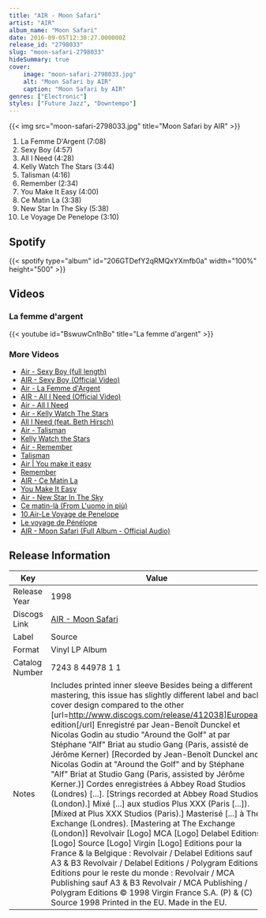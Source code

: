 ```yaml
---
title: "AIR - Moon Safari"
artist: "AIR"
album_name: "Moon Safari"
date: 2016-09-05T12:30:27.000000Z
release_id: "2798033"
slug: "moon-safari-2798033"
hideSummary: true
cover:
    image: "moon-safari-2798033.jpg"
    alt: "Moon Safari by AIR"
    caption: "Moon Safari by AIR"
genres: ["Electronic"]
styles: ["Future Jazz", "Downtempo"]
---
```


{{< img src="moon-safari-2798033.jpg" title="Moon Safari by AIR" >}}

<!-- section break -->

1. La Femme D'Argent (7:08)
2. Sexy Boy (4:57)
3. All I Need (4:28)
4. Kelly Watch The Stars (3:44)
5. Talisman (4:16)
6. Remember (2:34)
7. You Make It Easy (4:00)
8. Ce Matin La (3:38)
9. New Star In The Sky (5:38)
10. Le Voyage De Penelope (3:10)

<!-- section break -->


## Spotify
{{< spotify type="album" id="206GTDefY2qRMQxYXmfb0a" width="100%" height="500" >}}



## Videos
### La femme d'argent
{{< youtube id="BswuwCn1hBo" title="La femme d'argent" >}}<br>

### More Videos

- [Air - Sexy Boy  (full length)](https://www.youtube.com/watch?v=A_ulZiob5I0)
- [AIR - Sexy Boy (Official Video)](https://www.youtube.com/watch?v=wouKI_myXxk)
- [Air - La Femme d'Argent](https://www.youtube.com/watch?v=U4U19zwFENs)
- [AIR - All I Need (Official Video)](https://www.youtube.com/watch?v=kxWFyvTg6mc)
- [Air - All I Need](https://www.youtube.com/watch?v=mTHjFeXmnHs)
- [Air - Kelly Watch The Stars](https://www.youtube.com/watch?v=Rui0hzN-EFE)
- [All I Need (feat. Beth Hirsch)](https://www.youtube.com/watch?v=Mx1NwIaQbbE)
- [Air - Talisman](https://www.youtube.com/watch?v=Y_wk7PNx_Hk)
- [Kelly Watch the Stars](https://www.youtube.com/watch?v=62hGO3ptI2c)
- [Air - Remember](https://www.youtube.com/watch?v=B0rk_15Z5kU)
- [Talisman](https://www.youtube.com/watch?v=IKIpsr5AhKc)
- [Air | You make it easy](https://www.youtube.com/watch?v=S7s-kIMD-NE)
- [Remember](https://www.youtube.com/watch?v=6tLZrNswQZQ)
- [AIR - Ce Matin La](https://www.youtube.com/watch?v=IQdMAzsj7Xc)
- [You Make It Easy](https://www.youtube.com/watch?v=k-FDyIeyqoE)
- [Air - New Star In The Sky](https://www.youtube.com/watch?v=RwjmqYdb_EU)
- [Ce matin-là (From L'uomo in più)](https://www.youtube.com/watch?v=jIQziWqjnOc)
- [10.Air-Le Voyage de Penelope](https://www.youtube.com/watch?v=XZm58MrTszM)
- [Le voyage de Pénélope](https://www.youtube.com/watch?v=FEp99DhntDA)
- [AIR - Moon Safari (Full Album - Official Audio)](https://www.youtube.com/watch?v=3XTV6pkQne0)


## Release Information
|  Key           | Value                                                |
| ---------------| ---------------------------------------------------- |
| Release Year   | 1998                                   |
| Discogs Link   | [AIR - Moon Safari](https://www.discogs.com/release/2798033-AIR-French-Band-Moon-Safari) |
| Label          | Source |
| Format         | Vinyl LP Album |
| Catalog Number | 7243 8 44978 1 1 |
| Notes | Includes printed inner sleeve Besides being a different mastering, this issue has slightly different label and back cover design compared to the other [url=http://www.discogs.com/release/412038]European edition[/url]  Enregistré par Jean-Benoît Dunckel et Nicolas Godin au studio "Around the Golf" at par Stéphane "Alf" Briat au studio Gang (Paris, assisté de Jérôme Kerner) [Recorded by Jean-Benoît Dunckel and Nicolas Godin at "Around the Golf" and by Stéphane "Alf" Briat at Studio Gang (Paris, assisted by Jérôme Kerner.)]  Cordes enregistrées á Abbey Road Studios (Londres) [...]. [Strings recorded at Abbey Road Studios (London).]  Mixé [...] aux studios Plus XXX  (Paris [...]). [Mixed at Plus XXX Studios (Paris).] Masterisé [...] à The Exchange (Londres). [Mastering at The Exchange (London)]  Revolvair [Logo] MCA [Logo] Delabel Editions [Logo] Source [Logo] Virgin [Logo]  Editions pour la France & la Belgique : Revolvair / Delabel Editions sauf A3 & B3 Revolvair / Delabel Editions / Polygram Editions  Editions pour le reste du monde : Revolvair / MCA Publishing sauf A3 & B3 Revolvair / MCA Publishing / Polygram Editions  © 1998 Virgin France S.A.  (P) & (C) Source 1998  Printed in the EU.  Made in the EU. |
